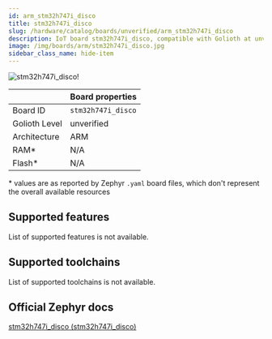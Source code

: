 ```yaml
---
id: arm_stm32h747i_disco
title: stm32h747i_disco
slug: /hardware/catalog/boards/unverified/arm_stm32h747i_disco
description: IoT board stm32h747i_disco, compatible with Golioth at unverified level.
image: /img/boards/arm/stm32h747i_disco.jpg
sidebar_class_name: hide-item
---
```


[//]: # (This is an auto-generated file, do not edit! Changes to it will be lost upon re-generation)

![stm32h747i_disco!](/img/boards/arm/stm32h747i_disco.jpg "stm32h747i_disco")

|                | Board properties     |
| -------------  | -------------------- |
| Board ID       | `stm32h747i_disco` |
| Golioth Level  | unverified       |
| Architecture   | ARM |
| RAM*           | N/A |
| Flash*         | N/A |

\* values are as reported by Zephyr `.yaml` board files, which don't represent the overall available resources



## Supported features

List of supported features is not available.

## Supported toolchains

List of supported toolchains is not available.

## Official Zephyr docs

[stm32h747i_disco (stm32h747i_disco)](https://docs.zephyrproject.org/latest/boards/arm/stm32h747i_disco/doc/index.html)
